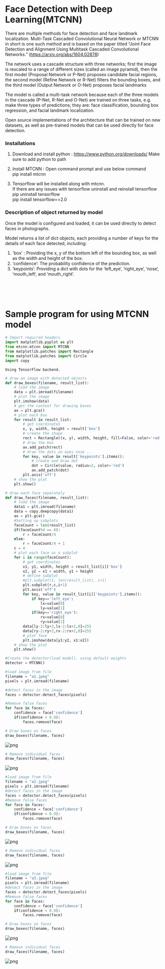 # Face Detection with Deep Learning(MTCNN)

There are multiple methods for face detection and face landmark localization.
Multi-Task Cascaded Convolutional Neural Network or MTCNN in short is one such method and is based on the paper titled “Joint Face Detection and Alignment Using Multitask Cascaded Convolutional Networks.”
(https://arxiv.org/abs/1604.02878)

The network uses a cascade structure with three networks; first the image is rescaled to a range of different sizes (called an image pyramid), then the first model (Proposal Network or P-Net) proposes candidate facial regions, the second model (Refine Network or R-Net) filters the bounding boxes, and the third model (Output Network or O-Net) proposes facial landmarks

The model is called a multi-task network because each of the three models in the cascade (P-Net, R-Net and O-Net) are trained on three tasks, e.g. make three types of predictions; they are: face classification, bounding box regression, and facial landmark localization.

Open source implementations of the architecture that can be trained on new datasets, as well as pre-trained models that can be used directly for face detection.

### Installations
1. Download and install python : https://www.python.org/downloads/
   Make sure to add python to path

2. Install MTCNN : Open command prompt and use below command 
   <br>pip install mtcnn

3. Tensorflow will be installed along with mtcnn.
   <br>If there are any issues with tensorflow uninstall and reinstall tensorflow
    <br>pip uninstall tensorflow
    <br>pip install tensorflow==2.0

### Description of object returned by model 
Once the model is configured and loaded, it can be used directly to detect faces in photographs.

Model returns a list of dict objects, each providing a number of keys for the details of each face detected, including:
1. 'box' : Providing the x, y of the bottom left of the bounding box, as well as the width and height of the box.
2. ‘confidence‘: The probability confidence of the prediction.
3. ‘keypoints‘: Providing a dict with dots for the ‘left_eye‘, ‘right_eye‘, ‘nose‘, ‘mouth_left‘, and ‘mouth_right‘.
<br>
<br>
<br>

# Sample program for using MTCNN model


```python
# Import required headers
import matplotlib.pyplot as plt
from mtcnn.mtcnn import MTCNN
from matplotlib.patches import Rectangle
from matplotlib.patches import Circle
import copy
```

    Using TensorFlow backend.
    


```python
# draw an image with detected objects
def draw_boxes(filename, result_list):
    # load the image
	data = plt.imread(filename)
	# plot the image
	plt.imshow(data)
	# get the context for drawing boxes
	ax = plt.gca()
	# plot each box
	for result in result_list:
		# get coordinates
		x, y, width, height = result['box']
		# create the shape
		rect = Rectangle((x, y), width, height, fill=False, color='red')
		# draw the box
		ax.add_patch(rect)
        # draw the dots on eyes nose ..
		for key, value in result['keypoints'].items():
			# create and draw dot
			dot = Circle(value, radius=2, color='red')
			ax.add_patch(dot)
		plt.axis('off')
    # show the plot
	plt.show()
```


```python
# draw each face separately
def draw_faces(filename, result_list):
	# load the image
	data1 = plt.imread(filename)
	data = copy.deepcopy(data1)
	ax = plt.gca()
    #Setting up subplots
	faceCount = len(result_list)
	if(faceCount%4 == 0):
	    r = faceCount/4
	else:
	    r = faceCount/4 + 1
	c = 4
	# plot each face as a subplot
	for i in range(faceCount):
		# get coordinates
		x1, y1, width, height = result_list[i]['box']
		x2, y2 = x1 + width, y1 + height
		# define subplot
		#plt.subplot(1, len(result_list), i+1)
		plt.subplot(r,c,i+1)
		plt.axis('off')
		for key, value in result_list[i]['keypoints'].items():
			if key=='left_eye':
				lx=value[0]
				ly=value[1]
			if(key=='right_eye'):
				rx=value[0]
				ry=value[1]
		data[ly-2:ly+2,lx-2:lx+2,0]=255
		data[ry-2:ry+2,rx-2:rx+2,0]=255
		# plot face
		plt.imshow(data[y1:y2, x1:x2])
	# show the plot
	plt.show()
```


```python
#Create the detector(load model), using default weights
detector = MTCNN()
```


```python
#load image from file
filename = "a1.jpeg"
pixels = plt.imread(filename)
```


```python
#detect faces in the image
faces = detector.detect_faces(pixels)
```


```python
#Remove false faces
for face in faces:
    confidence = face['confidence']
    if(confidence < 0.9):
        faces.remove(face)
```


```python
# Draw boxes on faces
draw_boxes(filename, faces)
```


![png](./README/output_15_0.png)



```python
# Remove individual faces
draw_faces(filename, faces)
```


![png](./README/output_16_0.png)



```python
#load image from file
filename = "a2.jpeg"
pixels = plt.imread(filename)
#detect faces in the image
faces = detector.detect_faces(pixels)
#Remove false faces
for face in faces:
    confidence = face['confidence']
    if(confidence < 0.9):
        faces.remove(face)
```


```python
# Draw boxes on faces
draw_boxes(filename, faces)
```


![png](./README/output_18_0.png)



```python
# Remove individual faces
draw_faces(filename, faces)
```


![png](./README/output_19_0.png)



```python
#load image from file
filename = "a3.jpeg"
pixels = plt.imread(filename)
#detect faces in the image
faces = detector.detect_faces(pixels)
#Remove false faces
for face in faces:
    confidence = face['confidence']
    if(confidence < 0.9):
        faces.remove(face)
```


```python
# Draw boxes on faces
draw_boxes(filename, faces)
```


![png](./README/output_21_0.png)



```python
# Remove individual faces
draw_faces(filename, faces)
```


![png](./README/output_22_0.png)

